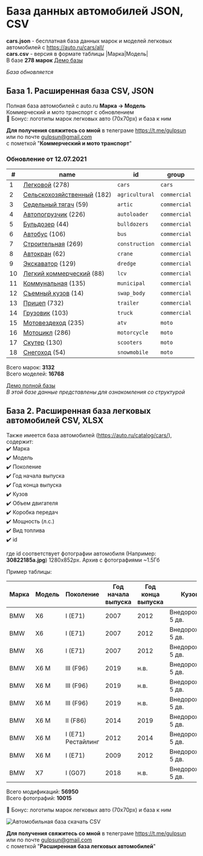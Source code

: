 # База данных автомобилей JSON, CSV
**cars.json** - бесплатная база данных марок и моделей легковых автомобилей с https://auto.ru/cars/all/  
**cars.csv** - версия в формате таблицы |Марка|Модель|  
В базе **278 марок**
[Демо базы](https://blanzh.github.io/carsBase/)

_База обновляется_
## База 1. Расширенная база CSV, JSON
Полная база автомобилей с auto.ru **Марка -> Модель**  
Коммерческий и мото транспорт с обновлением   
🎁 Бонус: логотипы марок легковых авто (70x70px) и база к ним  

**Для получения свяжитесь со мной** в телеграме https://t.me/gulpsun или по почте gulpsun@gmail.com  
с пометкой "**Коммерческий и мото транспорт**"

### Обновление от 12.07.2021
|#|name|id|group|
|---|---|---|---|
|1|[Легковой](https://auto.ru/cars/all/) (278)|`cars`|`cars`|
|2|[Сельскохозяйственный](https://auto.ru/agricultural/all/) (182)|`agricultural`|`commercial`|
|3|[Седельный тягач](https://auto.ru/artic/all/) (59)|`artic`|`commercial`|
|4|[Автопогрузчик](https://auto.ru/autoloader/all/) (226)|`autoloader`|`commercial`|
|5|[Бульдозер](https://auto.ru/bulldozers/all/) (44)|`bulldozers`|`commercial`|
|6|[Автобус](https://auto.ru/bus/all/) (106)|`bus`|`commercial`|
|7|[Строительная](https://auto.ru/construction/all/) (269)|`construction`|`commercial`|
|8|[Автокран](https://auto.ru/crane/all/) (62)|`crane`|`commercial`|
|9|[Экскаватор](https://auto.ru/dredge/all/) (129)|`dredge`|`commercial`|
|10|[Легкий коммерческий](https://auto.ru/lcv/all/) (88)|`lcv`|`commercial`|
|11|[Коммунальная](https://auto.ru/municipal/all/) (135)|`municipal`|`commercial`|
|12|[Съемный кузов](https://auto.ru/swap_body/all/) (14)|`swap_body`|`commercial`|
|13|[Прицеп](https://auto.ru/trailer/all/) (732)|`trailer`|`commercial`|
|14|[Грузовик](https://auto.ru/truck/all/) (103)|`truck`|`commercial`|
|15|[Мотовездеход](https://auto.ru/atv/all/) (235)|`atv`|`moto`|
|16|[Мотоцикл](https://auto.ru/motorcycle/all/) (286)|`motorcycle`|`moto`|
|17|[Скутер](https://auto.ru/scooters/all/) (130)|`scooters`|`moto`|
|18|[Снегоход](https://auto.ru/snowmobile/all/) (54)|`snowmobile`|`moto`|

Всего марок: **3132**  
Всего моделей: **16768**


[Демо полной базы](https://blanzh.github.io/carsBase/demo_private.zip)  
_В этой базе данные представлены для ознакомления со структурой_

## База 2. Расширенная база легковых автомобилей CSV, XLSX
Также имеется база автомобилей (https://auto.ru/catalog/cars/), содержит:  
✔️ Марка  
✔️ Модель  
✔️ Поколение  
✔️ Год начала выпуска  
✔️ Год конца выпуска  
✔️ Кузов  
✔️ Объем двигателя  
✔️ Коробка передач  
✔️ Мощность (л.с.)  
✔️ Вид топлива  
✔️ id  

где id соответствует фотографии автомобиля (Например: **30822185a.jpg**) 1280x852px. Архив с фотографиями ~1.5Гб 

Пример таблицы:

|Марка|Модель|Поколение|Год начала выпуска|Год конца выпуска|Кузов|Объем двигателя|Коробка передач|Мощность (л.с.)|Топливо|id|
|---|---|---|---|---|---|---|---|---|---|---|
|BMW|X6|I (E71)|2007|2012|Внедорожник 5 дв.|3.0|автомат|235|дизель|4494d6f3f|
|BMW|X6|I (E71)|2007|2012|Внедорожник 5 дв.|3.0|автомат|286|дизель|4494d6f3f|
|BMW|X6|I (E71)|2007|2012|Внедорожник 5 дв.|4.4|автомат|407|гибрид|4494d6f3f|
|BMW|X6 M|III (F96)|2019|н.в.|Внедорожник 5 дв.|4.4|автомат|600|бензин|a92ec93a6|
|BMW|X6 M|III (F96)|2019|н.в.|Внедорожник 5 дв.|4.4|автомат|625|бензин|a92ec93a6|
|BMW|X6 M|III (F96)|2019|н.в.|Внедорожник 5 дв.|4.4|автомат|625|бензин|a92ec93a6|
|BMW|X6 M|II (F86)|2014|2019|Внедорожник 5 дв.|4.4|автомат|575|бензин|95cbb82c0|
|BMW|X6 M|I (E71) Рестайлинг|2012|2014|Внедорожник 5 дв.|4.4|автомат|555|бензин|19d9f2ed1|
|BMW|X6 M|I (E71)|2009|2012|Внедорожник 5 дв.|4.4|автомат|555|бензин|d92723c42|
|BMW|X7|I (G07)|2018|н.в.|Внедорожник 5 дв.|3.0|автомат|249|дизель|5a03f39ac|

Всего модификаций: **56950**  
Всего фотографий: **10015**

🎁 Бонус: логотипы марок легковых авто (70x70px) и база к ним 

![Автомобильная база скачать CSV](https://blanzh.github.io/carsBase/cars.jpg)

**Для получения свяжитесь со мной** в телеграме https://t.me/gulpsun или по почте gulpsun@gmail.com  
с пометкой "**Расширенная база легковых автомобилей**"
